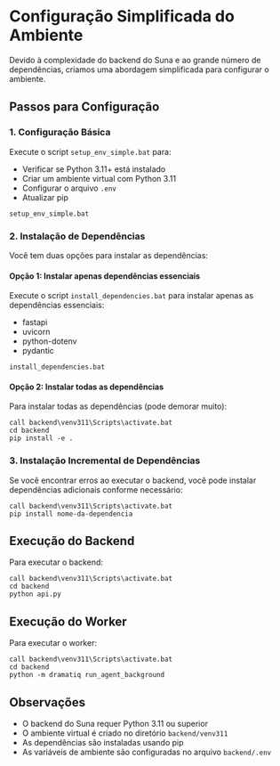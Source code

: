 # Configuração Simplificada do Ambiente

Devido à complexidade do backend do Suna e ao grande número de dependências, criamos uma abordagem simplificada para configurar o ambiente.

## Passos para Configuração

### 1. Configuração Básica

Execute o script `setup_env_simple.bat` para:
- Verificar se Python 3.11+ está instalado
- Criar um ambiente virtual com Python 3.11
- Configurar o arquivo `.env`
- Atualizar pip

```
setup_env_simple.bat
```

### 2. Instalação de Dependências

Você tem duas opções para instalar as dependências:

#### Opção 1: Instalar apenas dependências essenciais

Execute o script `install_dependencies.bat` para instalar apenas as dependências essenciais:
- fastapi
- uvicorn
- python-dotenv
- pydantic

```
install_dependencies.bat
```

#### Opção 2: Instalar todas as dependências

Para instalar todas as dependências (pode demorar muito):

```
call backend\venv311\Scripts\activate.bat
cd backend
pip install -e .
```

### 3. Instalação Incremental de Dependências

Se você encontrar erros ao executar o backend, você pode instalar dependências adicionais conforme necessário:

```
call backend\venv311\Scripts\activate.bat
pip install nome-da-dependencia
```

## Execução do Backend

Para executar o backend:

```
call backend\venv311\Scripts\activate.bat
cd backend
python api.py
```

## Execução do Worker

Para executar o worker:

```
call backend\venv311\Scripts\activate.bat
cd backend
python -m dramatiq run_agent_background
```

## Observações

- O backend do Suna requer Python 3.11 ou superior
- O ambiente virtual é criado no diretório `backend/venv311`
- As dependências são instaladas usando pip
- As variáveis de ambiente são configuradas no arquivo `backend/.env`